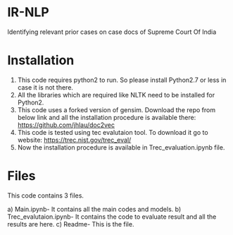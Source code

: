 # IR-NLP
Identifying relevant prior cases on case docs of Supreme Court Of India

# Installation

1. This code requires python2 to run. So please install Python2.7 or less in case it is not there.
2. All the libraries which are required like NLTK need to be installed for Python2.
3. This code uses a forked version of gensim. Download the repo from below link and all the installation procedure is available there: https://github.com/jhlau/doc2vec
4. This code is tested using tec evalutaion tool. To download it go to website:  https://trec.nist.gov/trec_eval/
5. Now the installation procedure is available in Trec_evaluation.ipynb file.

# Files

This code contains 3 files.

a) Main.ipynb- It contains all the main codes and models.
b) Trec_evalutaion.ipynb- It contains the code to evaluate result and all the results are here.
c) Readme- This is the file.
